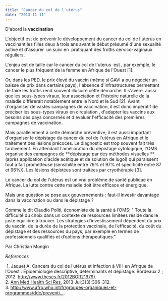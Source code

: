 ```yaml
---
title: "Cancer du col de l'utérus"
date: "2013-11-11"
---
```


D'abord la **vaccination**

L'objectif est de prévenir le développement du cancer du col de l'utérus en vaccinant les filles deux à trois ans avant le début présumé d'une sexualité active et d'assurer  un suivi en  pratiquant des frottis cervico-vaginaux réguliers.

L'enjeu est de taille car le cancer du col de l'uterus  est , par exemple, le cancer le plus fréquent de la femme en Afrique de l'Ouest \[1\].

Or, dans les PED, le prix élevé du vaccin (même si GAVI a pu négocier un baisse de prix dans certains pays), l'absence d'infrastructures permettant de faire les frottis rend souvent illusoire cette démarche. Il s'avère  aussi que les sous-types viraux, leur association et l'histoire naturelle de la maladie diffèrerait notablement entre le Nord et le Sud \[2\]. Avant d'organiser de vastes campagnes de vaccination, il est donc impératif de préciser les sous-types viraux en circulation , d'adapter les vaccins aux besoins des pays concernés et d'évaluer l'efficacité des premières campagnes de vaccination.

Mais parallèlement à cette démarche préventive, il est aussi important d'organiser le dépistage du cancer du col de l'utérus en Afrique et le traitement des lésions précoces. Le diagnostic est trop souvent fait très tardivement. En attendant l'amélioration du dépistage cytologique, l'OMS organise des campagnes de **dépistage par des méthodes visuelles **(après application d'acide acétique et de solution de lugol) qui paraissent tout à fait prometteuse (sensibilité entre 79% et 97% et spécificité entre 87 et 96%)). Les lésions dépistées sont traitées par cryothérapie \[3\].

Le cancer du col de l'utérus est un vrai problème de santé publique en Afrique. La lutte contre cette maladie doit être efficace et énergique.

Mais une question se pose aux gouvernements : faut-il investir davantage dans la vaccination ou dans le dépistage ?

Comme le dit Claudio Politi, économiste de la santé à l’OMS: " Toute la difficulté du choix dans un contexte de ressources limitées réside dans le juste équilibre à trouver. Les stratégies d’investissement dépendent du prix du vaccin, de la durée de la protection vaccinale, de l’efficacité, du coût du dépistage et des ressources du pays, par exemple en termes de professionnels qualifiés et d’options thérapeutiques."

Par Christian Mongin

*Références*

 1. Jaquet A. Cancers du col de l’utérus et infection à VIH en Afrique de l’Ouest : Epidémiologie descriptive, déterminants et dépistage. Bordeaux 2 ; 2012. [<http://www.theses.fr/2012BOR21979>](http://www.theses.fr/2012BOR21979)).  
2. [Ann Med Health Sci Res.](http://www.ncbi.nlm.nih.gov/pubmed/24116304 "Annals of medical and health sciences research.") 2013 Jul;3(3):306-312.  
3. [<http://www.afro.who.int/fr/groupes-organiques-et-programmes/ddc/preventi>...](http://www.afro.who.int/fr/groupes-organiques-et-programmes/ddc/prevention-et-lutte-contre-les-maladies-non-transmissibles/npc-features/2258-l-prevention-du-cancer-du-col.html "http://www.afro.who.int/fr/groupes-organiques-et-programmes/ddc/prevention-et-lutte-contre-les-maladies-non-transmissibles/npc-features/2258-l-prevention-du-cancer-du-col.html").
